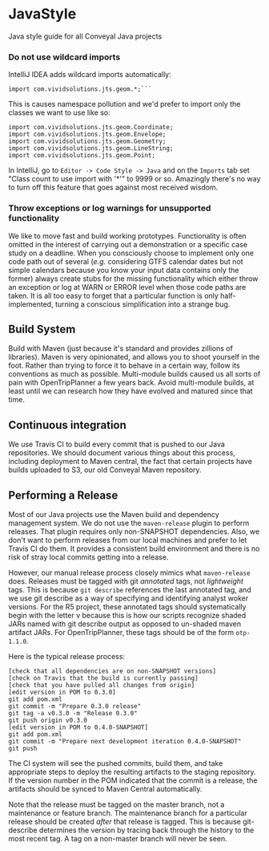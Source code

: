 # JavaStyle
Java style guide for all Conveyal Java projects

### Do not use wildcard imports

IntelliJ IDEA adds wildcard imports automatically: 

```
import com.vividsolutions.jts.geom.*;```
```

This is causes namespace pollution and we'd prefer to import only the classes we want to use like so:

```
import com.vividsolutions.jts.geom.Coordinate;
import com.vividsolutions.jts.geom.Envelope;
import com.vividsolutions.jts.geom.Geometry;
import com.vividsolutions.jts.geom.LineString;
import com.vividsolutions.jts.geom.Point;
```

In IntelliJ, go to `Editor -> Code Style -> Java` and on the `Imports` tab set "Class count to use import with '*'" to 9999 or so. Amazingly there's no way to turn off this feature that goes against most received wisdom.

### Throw exceptions or log warnings for unsupported functionality

We like to move fast and build working prototypes. Functionality is often omitted in the interest of carrying out a demonstration or a specific case study on a deadline. When you consciously choose to implement only one code path out of several (*e.g.* considering GTFS calendar dates but not simple calendars because you know your input data contains only the former) always create stubs for the missing functionality which either throw an exception or log at WARN or ERROR level when those code paths are taken. It is all too easy to forget that a particular function is only half-implemented, turning a conscious simplification into a strange bug.

## Build System

Build with Maven (just because it's standard and provides zillions of libraries). Maven is very opinionated, and allows you to shoot yourself in the foot. Rather than trying to force it to behave in a certain way, follow its conventions as much as possible. Multi-module builds caused us all sorts of pain with OpenTripPlanner a few years back. Avoid multi-module builds, at least until we can research how they have evolved and matured since that time.

## Continuous integration

We use Travis CI to build every commit that is pushed to our Java repositories. We should document various things about this process, including deployment to Maven central, the fact that certain projects have builds uploaded to S3, our old Conveyal Maven repository.

## Performing a Release

Most of our Java projects use the Maven build and dependency management system. We do not use the `maven-release` plugin to perform releases. That plugin requires only non-SNAPSHOT dependencies. Also, we don't want to perform releases from our local machines and prefer to let Travis CI do them. It provides a consistent build environment and there is no risk of stray local commits getting into a release.

However, our manual release process closely mimics what `maven-release` does. Releases must be tagged with git *annotated* tags, not *lightweight* tags. This is because `git describe` references the last annotated tag, and we use git describe as a way of specifying and identifying analyst woker versions. For the R5 project, these annotated tags should systematically begin with the letter v because this is how our scripts recognize shaded JARs named with git describe output as opposed to un-shaded maven artifact JARs. For OpenTripPlanner, these tags should be of the form `otp-1.1.0`. 

Here is the typical release process:
```
[check that all dependencies are on non-SNAPSHOT versions]
[check on Travis that the build is currently passing]
[check that you have pulled all changes from origin]
[edit version in POM to 0.3.0]
git add pom.xml
git commit -m "Prepare 0.3.0 release"
git tag -a v0.3.0 -m "Release 0.3.0"
git push origin v0.3.0
[edit version in POM to 0.4.0-SNAPSHOT]
git add pom.xml
git commit -m "Prepare next development iteration 0.4.0-SNAPSHOT"
git push
```

The CI system will see the pushed commits, build them, and take appropriate steps to deploy the resulting artifacts to the staging repository. If the version number in the POM indicated that the commit is a release, the artifacts should be synced to Maven Central automatically. 

Note that the release must be tagged on the master branch, not a maintenance or feature branch. The maintenance branch for a particular release should be created *after* that release is tagged. This is because git-describe determines the version by tracing back through the history to the most recent tag. A tag on a non-master branch will never be seen.

